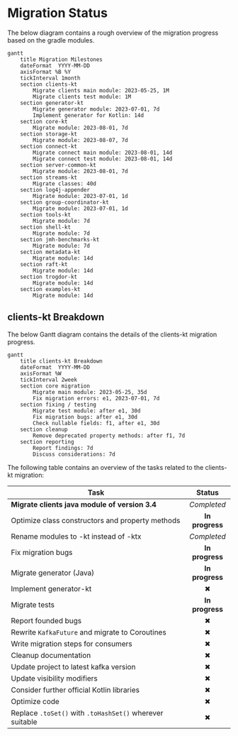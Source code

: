 # Migration Status

The below diagram contains a rough overview of the migration progress based on the gradle modules.

```mermaid
gantt
    title Migration Milestones
    dateFormat  YYYY-MM-DD
    axisFormat %B %Y
    tickInterval 1month
    section clients-kt
        Migrate clients main module: 2023-05-25, 1M
        Migrate clients test module: 1M
    section generator-kt
        Migrate generator module: 2023-07-01, 7d
        Implement generator for Kotlin: 14d
    section core-kt
        Migrate module: 2023-08-01, 7d
    section storage-kt
        Migrate module: 2023-08-07, 7d
    section connect-kt
        Migrate connect main module: 2023-08-01, 14d
        Migrate connect test module: 2023-08-01, 14d
    section server-common-kt
        Migrate module: 2023-08-01, 7d
    section streams-kt
        Migrate classes: 40d
    section log4j-appender
        Migrate module: 2023-07-01, 1d
    section group-coordinator-kt
        Migrate module: 2023-07-01, 1d
    section tools-kt
        Migrate module: 7d
    section shell-kt
        Migrate module: 7d
    section jmh-benchmarks-kt
        Migrate module: 7d
    section metadata-kt
        Migrate module: 14d
    section raft-kt
        Migrate module: 14d
    section trogdor-kt
        Migrate module: 14d
    section examples-kt
        Migrate module: 14d
```

## clients-kt Breakdown

The below Gantt diagram contains the details of the clients-kt migration progress.

```mermaid
gantt
    title clients-kt Breakdown
    dateFormat  YYYY-MM-DD
    axisFormat %W
    tickInterval 2week
    section core migration
        Migrate main module: 2023-05-25, 35d
        Fix migration errors: e1, 2023-07-01, 7d
    section fixing / testing
        Migrate test module: after e1, 30d
        Fix migration bugs: after e1, 30d
        Check nullable fields: f1, after e1, 30d
    section cleanup
        Remove deprecated property methods: after f1, 7d
    section reporting
        Report findings: 7d
        Discuss considerations: 7d
```

The following table contains an overview of the tasks related to the clients-kt migration:

| Task                                                     |     Status      |
|----------------------------------------------------------|:---------------:|
| **Migrate clients java module of version 3.4**           |   *Completed*   |
| Optimize class constructors and property methods         | **In progress** |
| Rename modules to -kt instead of -ktx                    |   *Completed*   |
| Fix migration bugs                                       | **In progress** |
| Migrate generator (Java)                                 | **In progress** |
| Implement generator-kt                                   |        ✖        |
| Migrate tests                                            | **In progress** |
| Report founded bugs                                      |        ✖        |
| Rewrite `KafkaFuture` and migrate to Coroutines          |        ✖        |
| Write migration steps for consumers                      |        ✖        |
| Cleanup documentation                                    |        ✖        |
| Update project to latest kafka version                   |        ✖        |
| Update visibility modifiers                              |        ✖        |
| Consider further official Kotlin libraries               |        ✖        |
| Optimize code                                            |        ✖        |
| Replace `.toSet()` with `.toHashSet()` wherever suitable |        ✖        |
